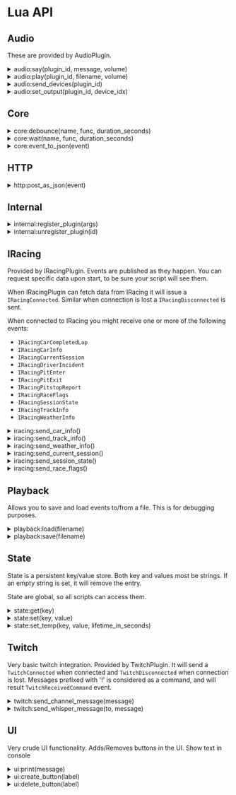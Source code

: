 ﻿# Lua API

## Audio

These are provided by AudioPlugin.

<details><summary>audio:say(plugin_id, message, volume)</summary><br />
Use Windows text-to-speech to speak message. 

| Parameter | Type        | Description                  |
|:----------|:-----------:|:-----------------------------|
| plugin_id | string      | which plugin should act      |
| message   | string      | What to say                  |
| volume    | number 0..1 | 0 is muted, 1 is full volume |

```lua
audio:say("AudioPlugin", "Hello", 0.8)
```

This function publishes `AudioCommandSay` event, that is handled by AudioPlugin.

This function is aliased as ``say`` (deprecated)
</details>

<details><summary>audio:play(plugin_id, filename, volume)</summary><br />
Plays a wav/mp3 file relative to the audio directory (Open it via menu Help -> Open Audio Directory). 

| Parameter | Type        | Description                  |
|:----------|:-----------:|:-----------------------------|
| plugin_id | string      | which plugin should act      |
| filename  | string      | file to play                 |
| volume    | number 0..1 | 0 is muted, 1 is full volume |

```lua
audio:play("AudioPlugin", "ding-sound-effect.mp3", 1.0)
```

This function publishes `AudioCommandPlay` event, that is handled by AudioPlugin.

This function is aliased as ``play`` (deprecated)
</details>

<details><summary>audio:send_devices(plugin_id)</summary><br />

Request that `AudioOutputDevice` is sent for each audio device found.

| Parameter | Type        | Description                  |
|:----------|:-----------:|:-----------------------------|
| plugin_id | string      | which plugin should act      |

```lua
audio:send_devices("AudioPlugin")
```

This function publishes `AudioCommandSendDevices` event, that is handled by AudioPlugin.

</details>

<details><summary>audio:set_output(plugin_id, device_idx)</summary><br />
Change output for a plugin to another device. All plugins starts using 
default audio output, but can be changed via this. 

| Parameter  | Type   | Description                       |
|:-----------|:------:|:----------------------------------|
| plugin_id  | string | which plugin should act           |
| device_idx | number | what device to use. -1 is default |

```lua
audio:set_output("AudioPlugin", 2)
```

This function publishes `AudioCommandSetOutputDevice` event, that is handled by AudioPlugin.
</details>

## Core

<details><summary>core:debounce(name, func, duration_seconds)</summary><br />
Debouncing a function ensures that it doesn’t get called too frequently. 

| Parameter        | Type     | Description                            |
|:-----------------|:--------:|:---------------------------------------|
| name             | string   | instance name (shared between scripts) |
| func             | function | function to invoke after duration      |
| duration_seconds | number   | duration before calling func           |

Everytime debounce is called, the timer is reset back to the duration. If you 
call debounce with another name a new timer is configured. Names are global, 
meaning that different scripts can use the same timer.

```lua
local hello = function()
    ui:print("Hello world")
end

core:debounce("sample1", hello, 10)

-- 9 seconds later. Timer is reset to 10 seconds again.
core:debounce("sample1", hello, 10)

-- 10 seconds later will output "Hello world"
```

This function is aliased as ``debounce`` (deprecated)
</details>

<details><summary>core:wait(name, func, duration_seconds)</summary><br />
Wait will wait for a duration before calling the function. If you redefine the wait, it 
will not reset the timer. This is the difference between this and debounce.

| Parameter        | Type     | Description                            |
|:-----------------|:--------:|:---------------------------------------|
| name             | string   | instance name (shared between scripts) |
| func             | function | function to invoke after duration      |
| duration_seconds | number   | duration before calling func           |

```lua
local hello = function()
    ui:print("Hello world")
end

core:wait("sample1", hello, 10)
core:wait("sample1", hello, 2)

-- 10 seconds later will output "Hello world"
```

This function is aliased as ``wait`` (deprecated)
</details>

<details><summary>core:event_to_json(event)</summary><br />
Encodes an event as a json-string.

| Parameter | Type  | Description                       |
|:----------|:-----:|:----------------------------------|
| event     | Event | Event as received from Slipstream |

```lua
function handle(event)
    core::print(core::event_to_json(event))
end
```

This function is aliased as ``event_to_json`` (deprecated)
</details>

## HTTP

<details><summary>http:post_as_json(event)</summary><br />
Performs a HTTP Post with payload and appropiate content-type.

| Parameter | Type   | Description  |
|:----------|:------:|:-------------|
| url       | string | URL endpoint |
| body      | string | JSON content |

Result will be written to the log.

This function is aliased as ``post_as_json`` (deprecated)
</details>

## Internal

<details><summary>internal:register_plugin(args)</summary><br />
Load a plugin. Used primarily in init.lua

Args is a LUA table, with the following keys

| Parameter   | Type   | Mandatory | Description                         |
|:------------|:------:|:----------|:------------------------------------|
| plugin_id   | string | No        | plugin id (defaults to plugin_name) |
| plugin_name | string | Yes       | name of plugin                      |

```lua
internal:register_plugin({ plugin_name = "TwitchPlugin" })
internal:register_plugin({ plugin_id = "TwitchPlugin", plugin_name = "TwitchPlugin" })
```

This function publishes `InternalCommandPluginRegister` event, that is handled by Engine.

This function is aliased as ``register_plugin`` (deprecated)
</details>

<details><summary>internal:unregister_plugin(id)</summary><br />
Removes a plugin

| Parameter | Type   | Description |
|:----------|:------:|:------------|
| id        | string | plugin id   |

```lua
internal:unregister_plugin("TwitchPlugin")
```

This function publishes `InternalCommandPluginUnregister` event, that is handled by Engine.


This function is aliased as ``unregister_plugin`` (deprecated)
</details>

## IRacing

Provided by IRacingPlugin. Events are published as they happen. You can request specific data upon start, 
to be sure your script will see them. 

When IRacingPlugin can fetch data from IRacing it will issue a `IRacingConnected`. Similar when 
connection is lost a `IRacingDisconnected` is sent.

When connected to IRacing you might receive one or more of the following events:
 - `IRacingCarCompletedLap`
 - `IRacingCarInfo`
 - `IRacingCurrentSession`
 - `IRacingDriverIncident`
 - `IRacingPitEnter`
 - `IRacingPitExit`
 - `IRacingPitstopReport`
 - `IRacingRaceFlags`
 - `IRacingSessionState`
 - `IRacingTrackInfo`
 - `IRacingWeatherInfo`

<details><summary>iracing:send_car_info()</summary><br />
Request IRacingPlugin to send cars in session.

No arguments

```lua
iracing:send_car_info()
```

This function publishes `IRacingCommandSendCarInfo` event, that is handled by IRacingPlugin.

This function is aliased as ``iracing_send_car_info`` (deprecated)
</details>

<details><summary>iracing:send_track_info()</summary><br />
Request IRacingPlugin to send track information.

No arguments

```lua
iracing:send_track_info()
```

This function publishes `IRacingCommandSendTrackInfo` event, that is handled by IRacingPlugin.

This function is aliased as ``iracing_send_track_info`` (deprecated)
</details>

<details><summary>iracing:send_weather_info()</summary><br />
Request IRacingPlugin to send weather information.

No arguments

```lua
iracing:send_weather_info()
```

This function publishes `IRacingCommandSendWeatherInfo` event, that is handled by IRacingPlugin.

This function is aliased as ``iracing_send_weather_info`` (deprecated)
</details>

<details><summary>iracing:send_current_session()</summary><br />
Request IRacingPlugin to send current session.

No arguments

```lua
iracing:send_current_session()
```

This function publishes `IRacingCommandSendCurrentSession` event, that is handled by IRacingPlugin.

This function is aliased as ``iracing_send_current_session`` (deprecated)
</details>

<details><summary>iracing:send_session_state()</summary><br />
Request IRacingPlugin to send session state

No arguments

```lua
iracing:send_session_state()
```

This function publishes `IRacingCommandSendSessionState` event, that is handled by IRacingPlugin.

This function is aliased as ``iracing_send_session_state`` (deprecated)
</details>

<details><summary>iracing:send_race_flags()</summary><br />
Request IRacingPlugin to send race flags

No arguments

```lua
iracing:send_race_flags()
```

This function publishes `IRacingCommandSendRaceFlags` event, that is handled by IRacingPlugin.

This function is aliased as ``iracing_send_race_flags`` (deprecated)
</details>

## Playback

Allows you to save and load events to/from a file. This is for debugging purposes.

<details><summary>playback:load(filename)</summary><br />

Loads events from a file. Please note, that the events are not filtered, 
so if there are events that disables or enables plugins, this will 
be performed.

| Parameter | Type   | Description              |
|:----------|:------:|:-------------------------|
| filename  | string | file to load events from |


```lua
playback:load("test.mjson")
```

</details>
<details><summary>playback:save(filename)</summary><br />

Saves events to a file. This file can be edited as its a line-feed delimited 
json file. Each line is a event, so you can remove whatever you don't need. 

| Parameter | Type   | Description     |
|:----------|:------:|:----------------|
| filename  | string | store events as |

```lua
playback:save("test.mjson")
```
</details>

## State

State is a persistent key/value store. Both key and values most be strings. 
If an empty string is set, it will remove the entry.

State are global, so all scripts can access them.

<details><summary>state:get(key)</summary><br />
Retrieves a value for a given key.

| Parameter | Type   | Description |
|:----------|:------:|:------------|
| key       | string |             |

```lua
core::print(state:get("hello"))
```

This function is aliased as ``get_state`` (deprecated)
</details>

<details><summary>state:set(key, value)</summary><br />
Set a key/value pair, overwriting any existing key.

| Parameter | Type   | Description |
|:----------|:------:|:------------|
| key       | string |             |
| value     | string |             |

```lua
state:set("hello", "world")
core::print(state:get("hello"))
```

This function is aliased as ``set_state`` (deprecated)
</details>

<details><summary>state:set_temp(key, value, lifetime_in_seconds)</summary><br />
Set a key/value pair, overwriting any existing key. It will be auto-removed after lifetime_in_seconds.

| Parameter           | Type   | Description |
|:--------------------|:------:|:------------|
| key                 | string |             |
| value               | string |             |
| lifetime_in_seconds | number |             |

```lua
state:set_temp("hello", "world", 10)
core::print(state:get("hello"))
```

This function is aliased as ``set_temp_state`` (deprecated)
</details>

## Twitch

Very basic twitch integration. Provided by TwitchPlugin. It will send a `TwitchConnected` 
when connected and `TwitchDisconnected` when connection is lost. Messages prefixed with '!' 
is considered as a command, and will result `TwitchReceivedCommand` event.

<details><summary>twitch:send_channel_message(message)</summary><br />
Sends a public message to the twitch channel configured in settings.

| Parameter | Type   | Description |
|:----------|:------:|:------------|
| message   | string |             |

```lua
twitch:send_channel_message("Hello people")
```

This function publishes `TwitchCommandSendMessage` event, that is handled by TwitchPlugin.

This function is aliased as ``send_twitch_message`` (deprecated)
</details>

<details><summary>twitch:send_whisper_message(to, message)</summary><br />
Sends a public message to a  twitch user.

| Parameter | Type   | Description |
|:----------|:------:|:------------|
| to        | string | Recipient   |
| message   | string |             |

```lua
twitch:send_whisper_message("tntion", "Hello people")
```

This function publishes `TwitchCommandSendWhisper` event, that is handled by TwitchPlugin.

This function is aliased as ``send_twitch_whisper`` (deprecated)
</details>

## UI

Very crude UI functionality. Adds/Removes buttons in the UI. Show text in console

<details><summary>ui:print(message)</summary><br />
Writes a string to the log shown in the UI.

| Parameter | Type   | Description     |
|:----------|:------:|:----------------|
| message   | string | string to write |

```lua
ui:print("Hello world")
```

This function publishes `UICommandWriteToConsole` event, that is handled by MainWindow.

This function is aliased as ``print`` (deprecated)
</details>

<details><summary>ui:create_button(label)</summary><br />
Creates a button if it doesn't exist. If it does exist, it is ignored.

| Parameter | Type   | Description |
|:----------|:------:|:------------|
| label     | string |             |

```lua
ui:create_button("Hello UI")
```

This function publishes `UICommandCreateButton` event, that is handled by MainWindow. `UIButtonTriggered` events will be sent, if
the button is pressed.

This function is aliased as ``create_button`` (deprecated)
</details>

<details><summary>ui:delete_button(label)</summary><br />
Deletes a button if it exists.

| Parameter | Type   | Description |
|:----------|:------:|:------------|
| label     | string |             |

```lua
ui:delete_button("Hello UI")
```

This function publishes `UICommandDeleteButton` event, that is handled by MainWindow.

This function is aliased as ``delete_button`` (deprecated)
</details>
